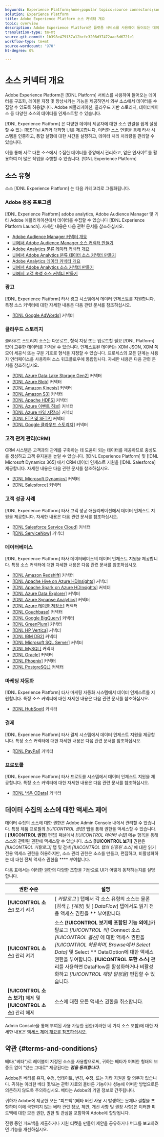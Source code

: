 ```yaml
---
keywords: Experience Platform;home;popular topics;source connectors;source connector;sources;data sources;data source;data source connection
solution: Experience Platform
title: Adobe Experience Platform 소스 커넥터 개요
topic: overview
description: Adobe Experience Platform은 플랫폼 서비스를 사용하여 들어오는 데이터를 구조화, 레이블 지정 및 향상시키는 기능을 제공하면서 외부 소스에서 데이터를 수집할 수 있도록 허용합니다. Adobe 애플리케이션, 클라우드 기반 스토리지, 데이터베이스 등 다양한 소스의 데이터를 인제스트할 수 있습니다.
translation-type: tm+mt
source-git-commit: 1b398e479137a12bcfc3208d37472aae3d6721e1
workflow-type: tm+mt
source-wordcount: '970'
ht-degree: 0%

---
```



# 소스 커넥터 개요

Adobe Experience Platform은 [!DNL Platform] 서비스를 사용하여 들어오는 데이터를 구조화, 레이블 지정 및 향상시키는 기능을 제공하면서 외부 소스에서 데이터를 수집할 수 있도록 허용합니다. Adobe 애플리케이션, 클라우드 기반 스토리지, 데이터베이스 등 다양한 소스의 데이터를 인제스트할 수 있습니다.

[!DNL Experience Platform] 은 다양한 데이터 제공자에 대한 소스 연결을 쉽게 설정할 수 있는 RESTful API와 대화형 UI를 제공합니다. 이러한 소스 연결을 통해 타사 시스템을 인증하고, 통합 실행에 대한 시간을 설정하고, 데이터 처리 처리량을 관리할 수 있습니다.

이를 통해 서로 다른 소스에서 수집한 데이터를 중앙에서 관리하고, 얻은 인사이트를 활용하여 더 많은 작업을 수행할 수 있습니다. [!DNL Experience Platform]

## 소스 유형

소스 [!DNL Experience Platform] 는 다음 카테고리로 그룹화됩니다.

### Adobe 응용 프로그램

[!DNL Experience Platform] adobe analytics, Adobe Audience Manager 및 기타 Adobe 애플리케이션에서 데이터를 수집할 수 있습니다 [!DNL Experience Platform Launch]. 자세한 내용은 다음 관련 문서를 참조하십시오.

- [Adobe Audience Manager 커넥터 개요](connectors/adobe-applications/audience-manager.md)
- [UI에서 Adobe Audience Manager 소스 커넥터 만들기](./tutorials/ui/create/adobe-applications/audience-manager.md)
- [Adobe Analytics 분류 데이터 커넥터 개요](connectors/adobe-applications/classifications.md)
- [UI에서 Adobe Analytics 분류 데이터 소스 커넥터 만들기](./tutorials/ui/create/adobe-applications/classifications.md)
- [Adobe Analytics 데이터 커넥터 개요](connectors/adobe-applications/analytics.md)
- [UI에서 Adobe Analytics 소스 커넥터 만들기](./tutorials/ui/create/adobe-applications/analytics.md)
- [UI에서 고객 속성 소스 커넥터 만들기](./tutorials/ui/create/adobe-applications/customer-attributes.md)

### 광고

[!DNL Experience Platform] 타사 광고 시스템에서 데이터 인제스트를 지원합니다. 특정 소스 커넥터에 대한 자세한 내용은 다음 관련 문서를 참조하십시오.

- [[!DNL Google AdWords]](connectors/advertising/ads.md) 커넥터

### 클라우드 스토리지

클라우드 스토리지 소스는 다운로드, 형식 지정 또는 업로드할 필요 [!DNL Platform] 없이 고유한 데이터를 가져올 수 있습니다. 인제스트된 데이터는 XDM JSON, XDM 쪽모이 세공식 또는 구분 기호로 형식을 지정할 수 있습니다. 프로세스의 모든 단계는 사용자 인터페이스를 사용하여 소스 워크플로우에 통합됩니다. 자세한 내용은 다음 관련 문서를 참조하십시오.

- [[!DNL Azure Data Lake Storage Gen2]](connectors/cloud-storage/adls-gen2.md) 커넥터
- [[!DNL Azure Blob]](connectors/cloud-storage/blob.md) 커넥터
- [[!DNL Amazon Kinesis]](connectors/cloud-storage/kinesis.md) 커넥터
- [[!DNL Amazon S3]](connectors/cloud-storage/s3.md) 커넥터
- [[!DNL Apache HDFS]](connectors/cloud-storage/hdfs.md) 커넥터
- [[!DNL Azure 이벤트 허브]](connectors/cloud-storage/eventhub.md) 커넥터
- [[!DNL Azure 파일 저장소]](connectors/cloud-storage/azure-file-storage.md) 커넥터
- [[!DNL FTP 및 SFTP]](connectors/cloud-storage/ftp-sftp.md) 커넥터
- [[!DNL Google 클라우드 스토리지]](connectors/cloud-storage/google-cloud-storage.md) 커넥터

### 고객 관계 관리(CRM)

CRM 시스템은 고객과의 관계를 구축하는 데 도움이 되는 데이터를 제공하므로 충성도를 생성하고 고객 유지율을 높일 수 있습니다. [!DNL Experience Platform] 및 [!DNL Microsoft Dynamics 365] 에서 CRM 데이터 인제스트 지원을 [!DNL Salesforce]제공합니다. 자세한 내용은 다음 관련 문서를 참조하십시오.

- [[!DNL Microsoft Dynamics]](connectors/crm/ms-dynamics.md) 커넥터
- [[!DNL Salesforce]](connectors/crm/salesforce.md) 커넥터

### 고객 성공 사례

[!DNL Experience Platform] 타사 고객 성공 애플리케이션에서 데이터 인제스트 지원을 제공합니다. 자세한 내용은 다음 관련 문서를 참조하십시오.

- [[!DNL Salesforce Service Cloud]](connectors/customer-success/salesforce-service-cloud.md) 커넥터
- [[!DNL ServiceNow]](connectors/customer-success/servicenow.md) 커넥터

### 데이터베이스

[!DNL Experience Platform] 타사 데이터베이스의 데이터 인제스트 지원을 제공합니다. 특정 소스 커넥터에 대한 자세한 내용은 다음 관련 문서를 참조하십시오.

- [[!DNL Amazon Redshift]](connectors/databases/redshift.md) 커넥터
- [[!DNL Apache Hive on Azure HDInsights]](connectors/databases/hive.md) 커넥터
- [[!DNL Apache Spark on Azure HDInsights]](connectors/databases/spark.md) 커넥터
- [[!DNL Azure Data Explorer]](connectors/databases/data-explorer.md) 커넥터
- [[!DNL Azure Synapse Analytics]](connectors/databases/synapse-analytics.md) 커넥터
- [[!DNL Azure 테이블 저장소]](connectors/databases/ats.md) 커넥터
- [[!DNL Couchbase]](connectors/databases/couchbase.md) 커넥터
- [[!DNL Google BigQuery]](connectors/databases/bigquery.md) 커넥터
- [[!DNL GreenPlum]](connectors/databases/greenplum.md) 커넥터
- [[!DNL HP Vertica]](connectors/databases/hp-vertica.md) 커넥터
- [[!DNL IBM DB2]](connectors/databases/ibm-db2.md) 커넥터
- [[!DNL Microsoft SQL Server]](connectors/databases/sql-server.md) 커넥터
- [[!DNL MySQL]](connectors/databases/mysql.md) 커넥터
- [[!DNL Oracle]](connectors/databases/oracle.md) 커넥터
- [[!DNL Phoenix]](connectors/databases/phoenix.md) 커넥터
- [[!DNL PostgreSQL]](connectors/databases/postgres.md) 커넥터

### 마케팅 자동화

[!DNL Experience Platform] 타사 마케팅 자동화 시스템에서 데이터 인제스트를 지원합니다. 특정 소스 커넥터에 대한 자세한 내용은 다음 관련 문서를 참조하십시오.

- [[!DNL HubSpot]](connectors/marketing-automation/hubspot.md) 커넥터

### 결제

[!DNL Experience Platform] 타사 결제 시스템에서 데이터 인제스트 지원을 제공합니다. 특정 소스 커넥터에 대한 자세한 내용은 다음 관련 문서를 참조하십시오.

- [[!DNL PayPal]](connectors/payments/paypal.md) 커넥터

### 프로토콜

[!DNL Experience Platform] 타사 프로토콜 시스템에서 데이터 인제스트 지원을 제공합니다. 특정 소스 커넥터에 대한 자세한 내용은 다음 관련 문서를 참조하십시오.

- [[!DNL 범용 OData]](connectors/protocols/odata.md) 커넥터

## 데이터 수집의 소스에 대한 액세스 제어

데이터 수집의 소스에 대한 권한은 Adobe Admin Console 내에서 관리할 수 있습니다. 특정 제품 프로필의 *[!UICONTROL 권한]* 탭을 통해 권한을 액세스할 수 있습니다. [ **[!UICONTROL 권한]** 편집] 패널에서 *[!UICONTROL 데이터 수집]* 메뉴 항목을 통해 소스와 관련된 권한에 액세스할 수 있습니다. 소스 **[!UICONTROL 보기]** 권한은 *[!UICONTROL 카탈로그]* 탭 및 검색 *[!UICONTROL 탭의 인증된 소스]* 에 대한 읽기 전용 액세스 권한을 허용하지만, 소스 관리 권한은 소스를 만들고, 편집하고, 비활성화하는 데 대한 전체 액세스 권한을 **** 부여합니다.

다음 표에서는 이러한 권한의 다양한 조합을 기반으로 UI가 어떻게 동작하는지를 설명합니다.

| 권한 수준 | 설명 |
| ---- | ----|
| **[!UICONTROL 소스]** 보기 켜기 | [ *카탈로그* ] 탭에서 각 소스 유형의 소스는 물론 [검색 *], [계정*] 및 [ *DataFlow*] 탭에서도 읽기 전용 액세스 권한을 ** 부여합니다. |
| **[!UICONTROL 소스]** 관리 켜기 | 소스 **[!UICONTROL 보기에 포함된 기능 외에,]**&#x200B;카탈로그 *[!UICONTROL 의]* Connect 소스 *[!UICONTROL 옵션]* 에 대한 액세스 권한을 *[!UICONTROL 허용하며, Browse에서 Select Data]* 및 Select ** DataOption에 대한 액세스 권한을 부여합니다. **[!UICONTROL 또한 소스]** 관리를 사용하면 DataFlow를 활성화하거나 비활성화하고 *[!UICONTROL 해당 일정을]* 편집할 수 있습니다. |
| **[!UICONTROL 소스 보기]** 해제 및 **[!UICONTROL 소스]** 관리 해제 | 소스에 대한 모든 액세스 권한을 취소합니다. |

Admin Console을 통해 부여된 사용 가능한 권한(이러한 네 가지 소스 포함)에 대한 자세한 내용은 [액세스 제어 개요를 참조하십시오](../access-control/home.md).

## 약관 {#terms-and-conditions}

베타(&quot;베타&quot;)로 레이블이 지정된 소스를 사용함으로써, 귀하는 베타가 어떠한 형태의 보증도 없이 &quot;있는 그대로&quot; 제공된다는 ***점을 동의합니다***.

Adobe은 베타를 유지, 수정, 업데이트, 변경, 수정, 또는 기타 지원을 할 의무가 없습니다. 귀하는 이러한 베타 및/또는 관련 자료의 올바른 기능이나 성능에 어떠한 방법으로든 의존하지 않도록 주의하십시오. 베타는 Adobe의 기밀 정보로 간주됩니다.

귀하가 Adobe에 제공한 모든 &quot;피드백&quot;(베타 버전 사용 시 발생하는 문제나 결함을 포함하며 이에 국한되지 않는 베타 관련 정보, 제안, 개선 사항 및 권장 사항)은 이러한 피드백에 대한 모든 권한, 권한 및 관심을 포함하여 Adobe에 할당됩니다.

진행 중인 피드백을 제출하거나 지원 티켓을 만들어 제안을 공유하거나 버그를 보고하려면 기능을 개선하십시오.
